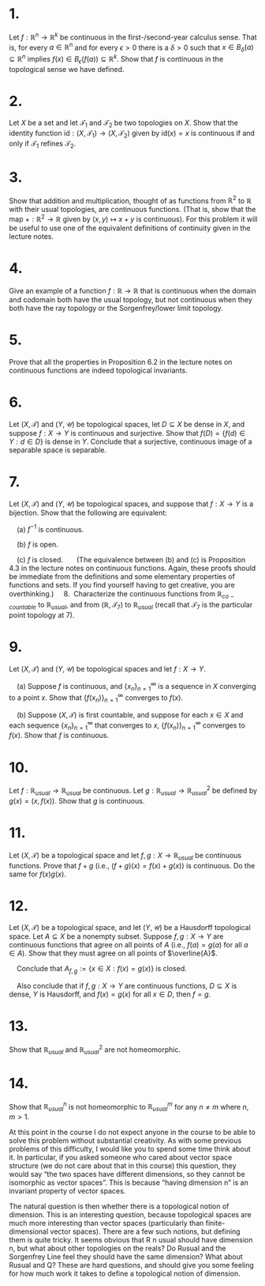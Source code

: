 # 1.
 Let $f : \mathbb{R}^n \to \mathbb{R}^k$ be continuous in the first-/second-year calculus sense. That is, for every $a \in \mathbb{R}^n$ and for every $\epsilon > 0$ there is a $\delta > 0$ such that $x \in B_\delta(a) \subseteq \mathbb{R}^n$ implies $f(x) \in B_\epsilon(f(a)) \subseteq \mathbb{R}^k$. Show that $f$ is continuous in the topological sense we have defined.

  

# 2.
Let $X$ be a set and let $\mathcal{T}_1$ and $\mathcal{T}_2$ be two topologies on $X$. Show that the identity function $\text{id} : (X, \mathcal{T}_1) \to (X, \mathcal{T}_2)$ given by $\text{id}(x) = x$ is continuous if and only if $\mathcal{T}_1$ refines $\mathcal{T}_2$.

  

# 3.
Show that addition and multiplication, thought of as functions from $\mathbb{R}^2$ to $\mathbb{R}$ with their usual topologies, are continuous functions. (That is, show that the map $+ : \mathbb{R}^2 \to \mathbb{R}$ given by $(x, y) \mapsto x + y$ is continuous). For this problem it will be useful to use one of the equivalent definitions of continuity given in the lecture notes.

  

# 4.
Give an example of a function $f : \mathbb{R} \to \mathbb{R}$ that is continuous when the domain and codomain both have the usual topology, but not continuous when they both have the ray topology or the Sorgenfrey/lower limit topology.

  

# 5.
Prove that all the properties in Proposition 6.2 in the lecture notes on continuous functions are indeed topological invariants.

  

# 6.
Let $(X, \mathcal{T})$ and $(Y, \mathcal{U})$ be topological spaces, let $D \subseteq X$ be dense in $X$, and suppose $f : X \to Y$ is continuous and surjective. Show that $f(D) = \{ f(d) \in Y : d \in D \}$ is dense in $Y$. Conclude that a surjective, continuous image of a separable space is separable.

  

# 7.
Let $(X, \mathcal{T})$ and $(Y, \mathcal{U})$ be topological spaces, and suppose that $f : X \to Y$ is a bijection. Show that the following are equivalent:

    (a) $f^{-1}$ is continuous.

    (b) $f$ is open.

    (c) $f$ is closed.
    
  (The equivalence between (b) and (c) is Proposition 4.3 in the lecture notes on continuous functions. Again, these proofs should be immediate from the definitions and some elementary properties of functions and sets. If you find yourself having to get creative, you are overthinking.)
  
  8.  Characterize the continuous functions from $\mathbb{R}_{co-countable}$ to $\mathbb{R}_{usual}$, and from $(\mathbb{R}, \mathcal{T}_7)$ to $\mathbb{R}_{usual}$ (recall that $\mathcal{T}_7$ is the particular point topology at 7).

  

# 9.
Let $(X, \mathcal{T})$ and $(Y, \mathcal{U})$ be topological spaces and let $f : X \to Y$.

    (a) Suppose $f$ is continuous, and $\{x_n\}_{n=1}^\infty$ is a sequence in $X$ converging to a point $x$. Show that $\{f(x_n)\}_{n=1}^\infty$ converges to $f(x)$.

    (b) Suppose $(X, \mathcal{T})$ is first countable, and suppose for each $x \in X$ and each sequence $\{x_n\}_{n=1}^\infty$ that converges to $x$, $\{f(x_n)\}_{n=1}^\infty$ converges to $f(x)$. Show that $f$ is continuous.

  

# 10.
Let $f : \mathbb{R}_{usual} \to \mathbb{R}_{usual}$ be continuous. Let $g : \mathbb{R}_{usual} \to \mathbb{R}^2_{usual}$ be defined by $g(x) = (x, f(x))$. Show that $g$ is continuous.

  

# 11.
Let $(X, \mathcal{T})$ be a topological space and let $f, g : X \to \mathbb{R}_{usual}$ be continuous functions. Prove that $f + g$ (i.e., $(f + g)(x) = f(x) + g(x)$) is continuous. Do the same for $f(x)g(x)$.

  

# 12.
Let $(X, \mathcal{T})$ be a topological space, and let $(Y, \mathcal{U})$ be a Hausdorff topological space. Let $A \subseteq X$ be a nonempty subset. Suppose $f, g : X \to Y$ are continuous functions that agree on all points of $A$ (i.e., $f(a) = g(a)$ for all $a \in A$). Show that they must agree on all points of $\overline{A}$.

    Conclude that $A_{f,g} := \{ x \in X : f(x) = g(x) \}$ is closed.

    Also conclude that if $f, g : X \to Y$ are continuous functions, $D \subseteq X$ is dense, $Y$ is Hausdorff, and $f(x) = g(x)$ for all $x \in D$, then $f = g$.

  

# 13.
Show that $\mathbb{R}_{usual}$ and $\mathbb{R}^2_{usual}$ are not homeomorphic.

  

# 14.
Show that $\mathbb{R}^n_{usual}$ is not homeomorphic to $\mathbb{R}^m_{usual}$ for any $n \neq m$ where $n, m > 1$.

At this point in the course I do not expect anyone in the course to be able to solve this problem without substantial creativity. As with some previous problems of this difficulty, I would like you to spend some time think about it. In particular, if you asked someone who cared about vector space structure (we do not care about that in this course) this question, they would say “the two spaces have different dimensions, so they cannot be isomorphic as vector spaces”. This is because “having dimension n” is an invariant property of vector spaces.                                                                        

The natural question is then whether there is a topological notion of dimension. This is an interesting question, because topological spaces are much more interesting than vector spaces (particularly than finite-dimensional vector spaces). There are a few such notions, but defining them is quite tricky. It seems obvious that R n usual should have dimension n, but what about other topologies on the reals? Do Rusual and the Sorgenfrey Line feel they should have the same dimension? What about Rusual and Q? These are hard questions, and should give you some feeling for how much work it takes to define a topological notion of dimension.